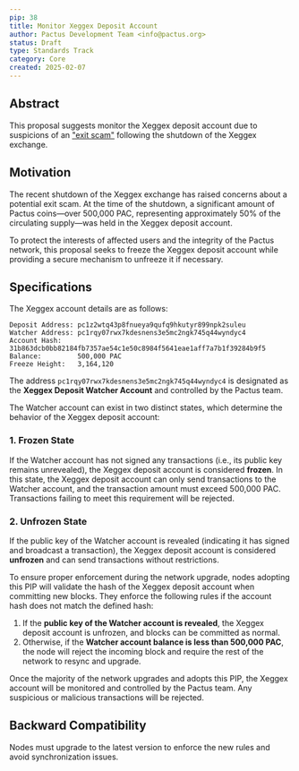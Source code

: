 ```yaml
---
pip: 38
title: Monitor Xeggex Deposit Account
author: Pactus Development Team <info@pactus.org>
status: Draft
type: Standards Track
category: Core
created: 2025-02-07
---
```


## Abstract

This proposal suggests monitor the Xeggex deposit account due to suspicions of an
["exit scam"](https://en.wikipedia.org/wiki/Exit_scam) following the shutdown of the Xeggex exchange.

## Motivation

The recent shutdown of the Xeggex exchange has raised concerns about a potential exit scam.
At the time of the shutdown, a significant amount of Pactus coins—over 500,000 PAC,
representing approximately 50% of the circulating supply—was held in the Xeggex deposit account.

To protect the interests of affected users and the integrity of the Pactus network,
this proposal seeks to freeze the Xeggex deposit account while providing a secure mechanism
to unfreeze it if necessary.

## Specifications

The Xeggex account details are as follows:

```text
Deposit Address: pc1z2wtq43p8fnueya9qufq9hkutyr899npk2suleu
Watcher Address: pc1rqy07rwx7kdesnens3e5mc2ngk745q44wyndyc4
Account Hash:    31b863dcb0bb82184fb7357ae54c1e50c8984f5641eae1aff7a7b1f39284b9f5
Balance:         500,000 PAC
Freeze Height:   3,164,120
```

The address `pc1rqy07rwx7kdesnens3e5mc2ngk745q44wyndyc4` is designated as the
**Xeggex Deposit Watcher Account** and controlled by the Pactus team.

The Watcher account can exist in two distinct states, which determine the behavior of the Xeggex deposit account:

### 1. Frozen State

If the Watcher account has not signed any transactions (i.e., its public key remains unrevealed),
the Xeggex deposit account is considered **frozen**.
In this state, the Xeggex deposit account can only send transactions to the Watcher account,
and the transaction amount must exceed 500,000 PAC.
Transactions failing to meet this requirement will be rejected.

### 2. Unfrozen State

If the public key of the Watcher account is revealed (indicating it has signed and broadcast a transaction),
the Xeggex deposit account is considered **unfrozen** and can send transactions without restrictions.

To ensure proper enforcement during the network upgrade, nodes adopting this PIP will validate
the hash of the Xeggex deposit account when committing new blocks.
They enforce the following rules if the account hash does not match the defined hash:

1. If the **public key of the Watcher account is revealed**, the Xeggex deposit account is unfrozen,
   and blocks can be committed as normal.
2. Otherwise, if the **Watcher account balance is less than 500,000 PAC**,
   the node will reject the incoming block and require the rest of the network to resync and upgrade.

Once the majority of the network upgrades and adopts this PIP, the Xeggex account will be monitored
and controlled by the Pactus team. Any suspicious or malicious transactions will be rejected.

## Backward Compatibility

Nodes must upgrade to the latest version to enforce the new rules and avoid synchronization issues.
